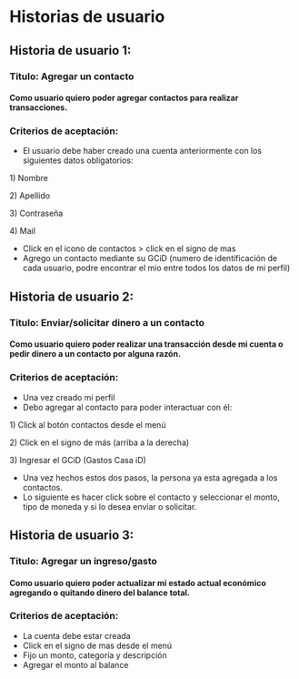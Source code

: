 # Historias de usuario

## Historia de usuario 1:

### Titulo:  Agregar un contacto

#### Como usuario quiero poder agregar contactos para realizar transacciones.

### Criterios de aceptación: 

* El usuario debe haber creado una cuenta anteriormente con los siguientes datos obligatorios:

1\) Nombre

2\) Apellido

3\) Contraseña

4\) Mail

* Click en el icono de contactos > click en el signo de mas
* Agrego un contacto mediante su GCiD (numero de identificación de cada usuario, podre encontrar el mio entre todos los datos de mi perfil)

## Historia de usuario 2: 

### Titulo:  Enviar/solicitar dinero a un contacto

#### Como usuario quiero poder realizar una transacción desde mi cuenta o pedir dinero a un contacto por alguna razón.

### Criterios de aceptación: 

* Una vez creado mi perfil
* Debo agregar al contacto para poder interactuar con él:

1\) Click al botón contactos desde el menú

2\) Click en el signo de más (arriba a la derecha)

3\) Ingresar el GCiD (Gastos Casa iD)

* Una vez hechos estos dos pasos, la persona ya esta agregada a los contactos. 
* Lo siguiente es hacer click sobre el contacto y seleccionar el monto, tipo de moneda y si lo desea enviar o solicitar.

## Historia de usuario 3: 

### Titulo:  Agregar un ingreso/gasto

#### Como usuario quiero poder actualizar mi estado actual económico agregando o quitando dinero del balance total.

### Criterios de aceptación: 

* La cuenta debe estar creada
* Click en el signo de mas desde el menú
* Fijo un monto, categoría y descripción
* Agregar el monto al balance
